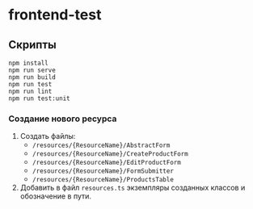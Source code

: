 # frontend-test

## Скрипты
```
npm install
npm run serve
npm run build
npm run test
npm run lint
npm run test:unit
```

### Создание нового ресурса
1. Создать файлы:
   * `/resources/{ResourceName}/AbstractForm`
   * `/resources/{ResourceName}/CreateProductForm`
   * `/resources/{ResourceName}/EditProductForm`
   * `/resources/{ResourceName}/FormSubmitter`
   * `/resources/{ResourceName}/ProductsTable`
2. Добавить в файл `resources.ts` экземпляры созданных классов и обозначение в пути.
